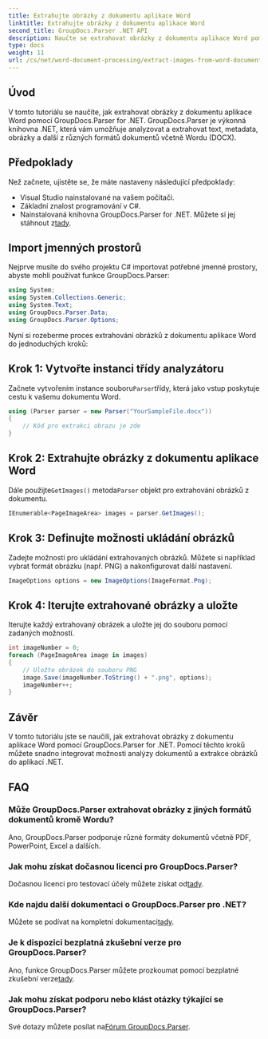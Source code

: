 ```yaml
---
title: Extrahujte obrázky z dokumentu aplikace Word
linktitle: Extrahujte obrázky z dokumentu aplikace Word
second_title: GroupDocs.Parser .NET API
description: Naučte se extrahovat obrázky z dokumentu aplikace Word pomocí GroupDocs.Parser for .NET. Tento tutoriál poskytuje podrobné pokyny pro integraci obrazu do vašeho .NET.
type: docs
weight: 11
url: /cs/net/word-document-processing/extract-images-from-word-document/
---
```

## Úvod
V tomto tutoriálu se naučíte, jak extrahovat obrázky z dokumentu aplikace Word pomocí GroupDocs.Parser for .NET. GroupDocs.Parser je výkonná knihovna .NET, která vám umožňuje analyzovat a extrahovat text, metadata, obrázky a další z různých formátů dokumentů včetně Wordu (DOCX).
## Předpoklady
Než začnete, ujistěte se, že máte nastaveny následující předpoklady:
- Visual Studio nainstalované na vašem počítači.
- Základní znalost programování v C#.
- Nainstalovaná knihovna GroupDocs.Parser for .NET. Můžete si jej stáhnout z[tady](https://releases.groupdocs.com/parser/net/).
## Import jmenných prostorů
Nejprve musíte do svého projektu C# importovat potřebné jmenné prostory, abyste mohli používat funkce GroupDocs.Parser:
```csharp
using System;
using System.Collections.Generic;
using System.Text;
using GroupDocs.Parser.Data;
using GroupDocs.Parser.Options;
```
Nyní si rozeberme proces extrahování obrázků z dokumentu aplikace Word do jednoduchých kroků:
## Krok 1: Vytvořte instanci třídy analyzátoru
 Začnete vytvořením instance souboru`Parser`třídy, která jako vstup poskytuje cestu k vašemu dokumentu Word.
```csharp
using (Parser parser = new Parser("YourSampleFile.docx"))
{
    // Kód pro extrakci obrazu je zde
}
```
## Krok 2: Extrahujte obrázky z dokumentu aplikace Word
 Dále použijte`GetImages()` metoda`Parser` objekt pro extrahování obrázků z dokumentu.
```csharp
IEnumerable<PageImageArea> images = parser.GetImages();
```
## Krok 3: Definujte možnosti ukládání obrázků
Zadejte možnosti pro ukládání extrahovaných obrázků. Můžete si například vybrat formát obrázku (např. PNG) a nakonfigurovat další nastavení.
```csharp
ImageOptions options = new ImageOptions(ImageFormat.Png);
```
## Krok 4: Iterujte extrahované obrázky a uložte
Iterujte každý extrahovaný obrázek a uložte jej do souboru pomocí zadaných možností.
```csharp
int imageNumber = 0;
foreach (PageImageArea image in images)
{
    // Uložte obrázek do souboru PNG
    image.Save(imageNumber.ToString() + ".png", options);
    imageNumber++;
}
```
## Závěr
V tomto tutoriálu jste se naučili, jak extrahovat obrázky z dokumentu aplikace Word pomocí GroupDocs.Parser for .NET. Pomocí těchto kroků můžete snadno integrovat možnosti analýzy dokumentů a extrakce obrázků do aplikací .NET.

## FAQ
### Může GroupDocs.Parser extrahovat obrázky z jiných formátů dokumentů kromě Wordu?
Ano, GroupDocs.Parser podporuje různé formáty dokumentů včetně PDF, PowerPoint, Excel a dalších.
### Jak mohu získat dočasnou licenci pro GroupDocs.Parser?
 Dočasnou licenci pro testovací účely můžete získat od[tady](https://purchase.groupdocs.com/temporary-license/).
### Kde najdu další dokumentaci o GroupDocs.Parser pro .NET?
 Můžete se podívat na kompletní dokumentaci[tady](https://reference.groupdocs.com/parser/net/).
### Je k dispozici bezplatná zkušební verze pro GroupDocs.Parser?
 Ano, funkce GroupDocs.Parser můžete prozkoumat pomocí bezplatné zkušební verze[tady](https://releases.groupdocs.com/).
### Jak mohu získat podporu nebo klást otázky týkající se GroupDocs.Parser?
 Své dotazy můžete posílat na[Fórum GroupDocs.Parser](https://forum.groupdocs.com/c/parser/17).